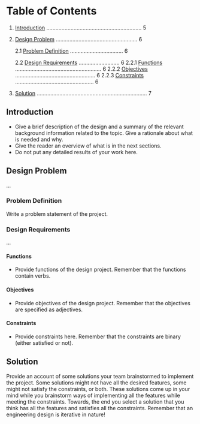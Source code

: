 # Table of Contents

1. [Introduction](#introduction) ............................................................... 5
2. [Design Problem](#design-problem) ...................................................... 6

    2.1 [Problem Definition](#problem-definition) ................................... 6

    2.2 [Design Requirements](#design-requirements) ........................... 6
        2.2.1 [Functions](#functions) ......................................................... 6
        2.2.2 [Objectives](#objectives) ..................................................... 6
        2.2.3 [Constraints](#constraints) .................................................... 6

3. [Solution](#solution) ......................................................................... 7

## Introduction

- Give a brief description of the design and a summary of the relevant background information related to the topic. Give a rationale about what is needed and why.
- Give the reader an overview of what is in the next sections.
- Do not put any detailed results of your work here.

## Design Problem
...

### Problem Definition
Write a problem statement of the project. 

### Design Requirements
...

#### Functions

- Provide functions of the design project. Remember that the functions contain verbs.

#### Objectives

- Provide objectives of the design project. Remember that the objectives are specified as adjectives.

#### Constraints

- Provide constraints here. Remember that the constraints are binary (either satisfied or not).

## Solution

Provide an account of some solutions your team brainstormed to implement the project. Some solutions might not have all the desired features, some might not satisfy the constraints, or both. These solutions come up in your mind while you brainstorm ways of implementing all the features while meeting the constraints. Towards, the end you select a solution that you think has all the features and satisfies all the constraints. Remember that an engineering design is iterative in nature! 

